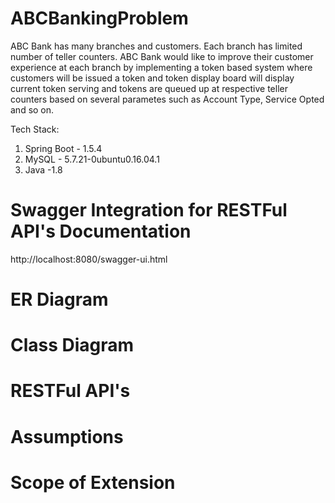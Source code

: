 # ABCBankingProblem
ABC Bank has many branches and customers. Each branch has limited number of teller counters. ABC Bank would like to improve their customer experience at each branch by implementing a token based system where customers will be issued a token and token display board will display current token serving and tokens are queued up at respective teller counters based on several parametes such as Account Type, Service Opted and so on.

Tech Stack:
1. Spring Boot - 1.5.4
2. MySQL - 5.7.21-0ubuntu0.16.04.1
3. Java -1.8

# Swagger Integration for RESTFul API's Documentation

http://localhost:8080/swagger-ui.html

# ER Diagram

# Class Diagram

# RESTFul API's

# Assumptions

# Scope of Extension
